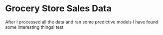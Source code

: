 # Grocery Store Sales Data

After I processed all the data and ran some predictive models I have found some interesting things!
test

